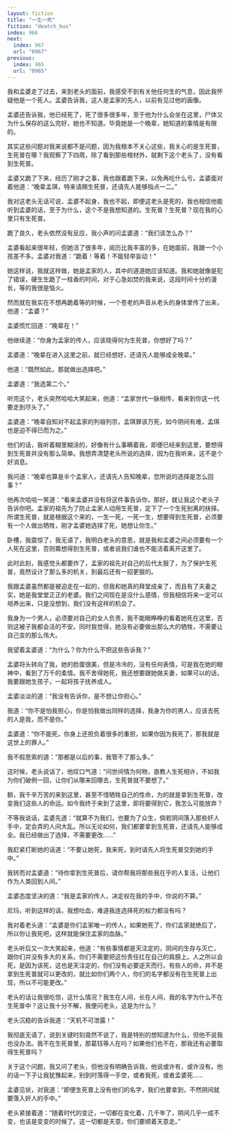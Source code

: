 ```yaml
---
layout: fiction
title: "一生一死"
fiction: "deatch_bus"
index: 966
next:
  index: 967
  url: "0967"
previous:
  index: 965
  url: "0965"
---
```

我和孟婆走了过去，来到老头的面前，我感受不到有关他任何生的气息，因此我怀疑他是一个死人。孟婆告诉我，这人是孟家的先人，以前有见过他的画像。

孟婆还告诉我，他已经死了，死了很多很多年，至于他为什么会坐在这里，尸体又为什么保存的这么完好，她也不知道。毕竟她是一个晚辈，她知道的事情是有限的。

其实这些问题对我来说都不是问题，因为我根本不关心这些，我关心的是生死普，生死普在哪？我观察了下四周，除了看到那些棺材外，就剩下这个老头了，没有看到生死普。

孟婆又跪了下来，经历了刚才之事，我也跟着跪下来，以免再吃什么亏。孟婆面对着他道：“晚辈孟琪，特来请赐生死普，还请先人能够指点一二。”

我对这老头无话可说，孟婆不起身，我也不起，即便这老头是死的，我也相信他能听到孟婆的话，至于为什么，这个不是我想知道的。生死普？生死普？现在我的心里只有生死普。

跪了良久，老头依然没有反应，我小声的问孟婆道：“我们该怎么办？”

孟婆看起来很年轻，但她活了很多年，阅历比我丰富的多，在她面前，我跟一个小孩差不多。孟婆对我道：“跪着！等着！不能轻举妄动！”

她这样说，我就这样做，她是孟家的人，其中的道道她应该知道。我和她就像是犯了错误，硬生生跪了一柱香的时间，对于心急如焚的我来说，这段时间十分的漫长，等的我很是恼火。

然而就在我实在不想再跪着等的时候，一个苍老的声音从老头的身体里传了出来，他道：“孟婆？”

孟婆慌忙回道：“晚辈在！”

他继续道：“你身为孟家的传人，应该晓得何为生死普，你想好了吗？”

孟婆道：“晚辈在进入这里之前，就已经想好，还请先人能够成全晚辈。”

他道：“既然如此，那就做出选择吧。”

孟婆道：“我选第二个。”

听完这个，老头突然哈哈大笑起来，他道：“孟家世代一脉相传，看来到你这一代要走到尽头了。”

孟婆道：“晚辈自知对不起孟家的列祖列宗，孟琪罪该万死，如今阴间有难，孟琪也是迫不得已而为之。”

他们的话，我听着糊里糊涂的，好像有什么事瞒着我，即便已经来到这里，要想得到生死普并没有那么简单。我想弄清楚老头所说的选择，因为在我听来，这不是个好消息。

我问道：“晚辈也算是半个孟家人，还请先人告知晚辈，您所说的选择是怎么回事？”

他再次哈哈一笑道：“看来孟婆并没有将这件事告诉你，那好，就让我这个老头子告诉你吧。孟家的祖先为了防止孟家人动用生死普，定下了一个生死别离的抉择。所谓生死普，就是根据这个来的，一生一死，一死一生，想要得到生死普，必须要有一个人做出牺牲，刚才孟婆她选择了死，她想让你生。”

卧槽，我震惊了，我无语了，我明白老头的意思，就是我和孟婆之间必须要有一个人死在这里，否则甭想得到生死普，或者说我们谁也不能活着离开这里了。

此时此刻，我感觉头都要炸了，孟家的祖先对自己的后代太狠了，为了保护生死普，竟然设计了那么多的机关，到最后还有一招更狠的。

我跟孟婆虽然都是被迫走在一起的，但我和她真的拜堂成亲了，而且有了夫妻之实，她是我堂堂正正的老婆。我们之间现在是没什么感情，但我相信将来一定可以培养出来，只是没想到，我们没有这样的机会了。

我身为一个男人，必须要对自己的女人负责，我不能眼睁睁的看着她死在这里，否则这被子我都会活的不安。同时我觉得，她没有必要做出那么大的牺牲，不需要让自己变的那么伟大。

我望着孟婆道：“为什么？你为什么不把这些告诉我？”

孟婆将头转向了我，她的脸蛋很美，但是冷冷的，没有任何表情，可是我在她的眼神中，看到了万千的柔情。我不舍得她死，我还想要跟她做夫妻，如果可以的话，我要跟她生孩子，一起将孩子抚养成人。

孟婆淡淡的道：“我没有告诉你，是不想让你担心。”

我道：“你不是怕我担心，你是怕我做出同样的选择，我身为你的男人，应该去死的人是我，而不是你。”

孟婆道：“你不能死，你身上还担负着很多的重担，如果你因为我死了，那我就是这世上的罪人。”

我不假思索的道：“那都是以后的事，我管不了那么多。”

这时候，老头说话了，他叹口气道：“问世间情为何物，直教人生死相许，不如我为你们破例一回，让你们从哪来回哪去，生死普就不要想了。”

额，我千辛万苦的来到这里，甚至不惜牺牲自己的性命，为的就是拿到生死普，改变我们这些人的命运。如今我终于来到了这里，即将要得到它，我怎么可能放弃？

不等我说话，孟婆先道：“就算不为我们，也要为了众生，倘若阴间落入那些奸人手中，定会弄的人间大乱。所以无论如何，我们都要拿到生死普，还请先人能够成全。我已经做出了选择，不需要更改……”

我赶紧打断她的话道：“不要让她死，我来死，到时请先人将生死普交到她的手中。”

我转而对孟婆道：“待你拿到生死普后，请你帮我将那些我在乎的人复活，让他们作为人类回到人间。”

孟婆态度坚决的道：“我是孟家的传人，决定权在我的手中，你说的不算。”

尼玛，听到这样的话，我想吐血，难道我连选择死的权力都没有吗？

我对着老头道：“孟婆是你们孟家唯一的传人，如果她死了，你们孟家就绝后了，所以你让我死吧，这样就能保住孟家的血脉。”

老头听后又一次大笑起来，他道：“有些事情都是天注定的，阴间的生存与灭亡，跟你们并没有多大的关系，你们不需要把这份责任扛在自己的肩膀上。人之所以会死，是因为该死，这也是天注定的，你们没有必要逆天而行。有些人的命，并不是拿到生死普就可以更改的，就比如你们两个人，你们的名字都没有在生死普上出现，所以不可能更改。”

老头的话让我很吃惊，这什么情况？我生在人间，长在人间，我的名字为什么不在生死普中？这让我十分不解，我便问老头，这是为什么？

老头沉稳的告诉我道：“天机不可泄露！”

我彻底无语了，说到关键时刻竟然不说了，我是特别的想知道为什么，但他不说我也没办法。我不在生死普里，那葛钰等人在吗？如果他们也不在，那我还有必要取得生死普吗？

关于这个问题，我又问了老头，但他没有明确告诉我，他说或许有，或许没有。他的话一下子让我犹豫起来，别到时落得一手空，或者我死，或者孟婆死……

孟婆见状，对我道：“即便生死普上没有他们的名字，我们也要拿到，不然阴间就要落入奸人的手中。”

老头紧接着道：“随着时代的变迁，一切都在变化着，几千年了，阴间几乎一成不变，也该是变变的时候了。这一切都是天意，你们要顺着天意走。”